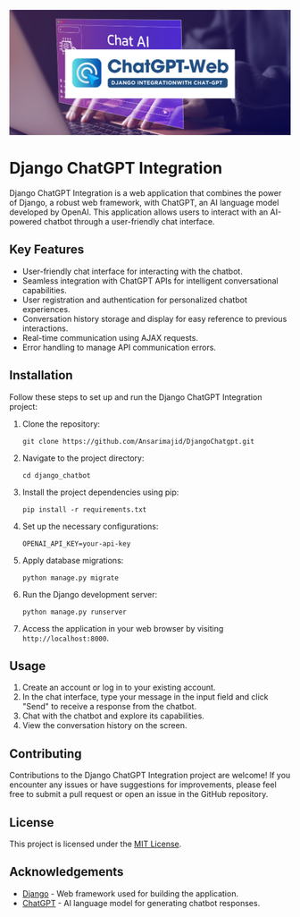 ![Header Image](templates/Heliotrope.png)

# Django ChatGPT Integration

Django ChatGPT Integration is a web application that combines the power of Django, a robust web framework, with ChatGPT, an AI language model developed by OpenAI. This application allows users to interact with an AI-powered chatbot through a user-friendly chat interface.

## Key Features

- User-friendly chat interface for interacting with the chatbot.
- Seamless integration with ChatGPT APIs for intelligent conversational capabilities.
- User registration and authentication for personalized chatbot experiences.
- Conversation history storage and display for easy reference to previous interactions.
- Real-time communication using AJAX requests.
- Error handling to manage API communication errors.

## Installation

Follow these steps to set up and run the Django ChatGPT Integration project:

1. Clone the repository:

   ```shell
   git clone https://github.com/Ansarimajid/DjangoChatgpt.git
   ```

2. Navigate to the project directory:

   ```shell
   cd django_chatbot
   ```

3. Install the project dependencies using pip:

   ```shell
   pip install -r requirements.txt
   ```

4. Set up the necessary configurations:
   
     ```
     OPENAI_API_KEY=your-api-key
     ```

5. Apply database migrations:

   ```shell
   python manage.py migrate
   ```

6. Run the Django development server:

   ```shell
   python manage.py runserver
   ```

7. Access the application in your web browser by visiting `http://localhost:8000`.

## Usage

1. Create an account or log in to your existing account.
2. In the chat interface, type your message in the input field and click "Send" to receive a response from the chatbot.
3. Chat with the chatbot and explore its capabilities.
4. View the conversation history on the screen.

## Contributing

Contributions to the Django ChatGPT Integration project are welcome! If you encounter any issues or have suggestions for improvements, please feel free to submit a pull request or open an issue in the GitHub repository.

## License

This project is licensed under the [MIT License](LICENSE).

## Acknowledgements

- [Django](https://www.djangoproject.com/) - Web framework used for building the application.
- [ChatGPT](https://openai.com/) - AI language model for generating chatbot responses.



